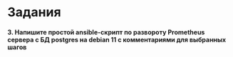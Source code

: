 # Задания
#### 3. Напишите простой ansible-скрипт по развороту Prometheus сервера с БД postgres на debian 11 c комментариями для выбранных шагов